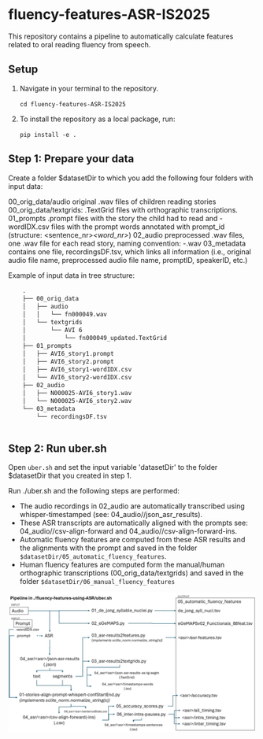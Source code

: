 # fluency-features-ASR-IS2025
This repository contains a pipeline to automatically calculate features related to oral reading fluency from speech.

## Setup

1. Navigate in your terminal to the repository.

    `cd fluency-features-ASR-IS2025`

2. To install the repository as a local package, run:

    `pip install -e .`

## Step 1: Prepare your data

Create a folder $datasetDir to which you add the following four folders with input data:

00_orig_data/audio          original .wav files of children reading stories
00_orig_data/textgrids:     .TextGrid files with orthographic transcriptions.
01_prompts                  <promptID>.prompt files with the story the child had to read and <promptID>-wordIDX.csv files with the prompt words annotated with prompt_id (structure: <sentence_nr>_<word_nr>_<prompt>)
02_audio                    preprocessed .wav files, one .wav file for each read story, naming convention: <speakerID>-<promptID>.wav
03_metadata                 contains one file, recordingsDF.tsv, which links all information (i.e., original audio file name, preprocessed audio file name, promptID, speakerID, etc.)

Example of input data in tree structure:
```
    .
    ├── 00_orig_data
    │   ├── audio
    │   │   └── fn000049.wav
    │   └── textgrids
    │       └── AVI 6
    │           └── fn000049_updated.TextGrid
    ├── 01_prompts
    │   ├── AVI6_story1.prompt
    │   ├── AVI6_story2.prompt
    │   ├── AVI6_story1-wordIDX.csv
    │   └── AVI6_story2-wordIDX.csv
    ├── 02_audio
    │   ├── N000025-AVI6_story1.wav
    │   └── N000025-AVI6_story2.wav
    └── 03_metadata
        └── recordingsDF.tsv
    
```

## Step 2: Run uber.sh

Open `uber.sh` and set the input variable 'datasetDir' to the folder $datasetDir that you created in step 1.

Run ./uber.sh and the following steps are performed:
- The audio recordings in 02_audio are automatically transcribed using whisper-timestamped (see: 04_audio/<asrSystem>/json_asr_results).
- These ASR transcripts are automatically aligned with the prompts see: 04_audio/<asrSystem>/csv-align-forward and 04_audio/<asrSystem>/csv-align-forward-ins.
- Automatic fluency features are computed from these ASR results and the alignments with the prompt and saved in the folder `$datasetDir/05_automatic_fluency_features`.
- Human fluency features are computed form the manual/human orthographic transcriptions (00_orig_data/textgrids) and saved in the folder `$datasetDir/06_manual_fluency_features`

![ASR-based fluency feature computation pipeline](images/fluency-feature-computation-pipeline.jpg "The fluency feature computation pipeline.")